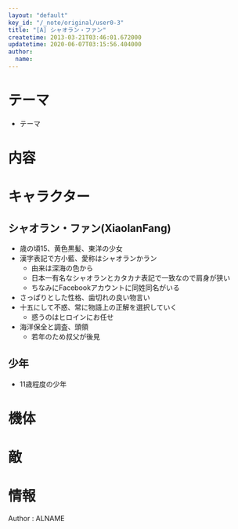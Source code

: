 ```yaml
---
layout: "default"
key_id: "/_note/original/user0-3"
title: "[A] シャオラン・ファン"
createtime: 2013-03-21T03:46:01.672000
updatetime: 2020-06-07T03:15:56.404000
author: 
  name: 
---
```


テーマ
======================================================================================

* テーマ



内容
======================================================================================


キャラクター
======================================================================================

シャオラン・ファン(XiaolanFang)
-------------------------------------------

* 歳の頃15、黄色黒髪、東洋の少女
* 漢字表記で方小藍、愛称はシャオランかラン
	* 由来は深海の色から
	* 日本一有名なシャオランとカタカナ表記で一致なので肩身が狭い
	* ちなみにFacebookアカウントに同姓同名がいる
* さっぱりとした性格、歯切れの良い物言い
* 十五にして不惑、常に物語上の正解を選択していく
	* 惑うのはヒロインにお任せ
* 海洋保全と調査、頭領
	* 若年のため叔父が後見

少年
-------------------------------------------

* 11歳程度の少年


機体
======================================================================================


敵
======================================================================================


情報
======================================================================================


<footer id="ARTICLEFOOTER">
Author : ALNAME
</footer>